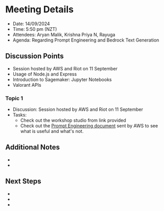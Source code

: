 # Meeting Details

- Date: 14/09/2024
- Time: 5:50 pm (NZT)
- Attendees: Aryan Malik, Krishna Priya N, Rayuga
- Agenda: Regarding Prompt Engineering and Bedrock Text Generation

## Discussion Points

- Session hosted by AWS and Riot on 11 September
- Usage of Node.js and Express
- Introduction to Sagemaker: Jupyter Notebooks
- Valorant APIs

### Topic 1

- Discussion: Session hosted by AWS and Riot on 11 September
- Tasks:
    - Check out the workshop studio from link provided
    - Check out the <a href = "https://catalog.us-east-1.prod.workshops.aws/workshops/a4bdb007-5600-4368-81c5-ff5b4154f518/en-US/050-prompt-engineering">Prompt Engineering document</a> sent by AWS to see what is useful and what's not.

## Additional Notes

- 
-

## Next Steps

-
-
-
